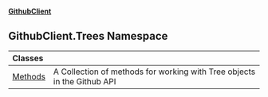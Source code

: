 #### [GithubClient](index.md 'index')

## GithubClient.Trees Namespace

| Classes | |
| :--- | :--- |
| [Methods](GithubClient.Trees.Methods.md 'GithubClient.Trees.Methods') | A Collection of methods for working with Tree objects in the Github API |
